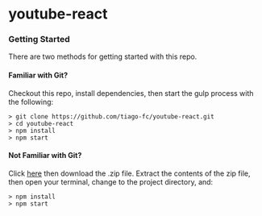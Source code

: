 # youtube-react

### Getting Started

There are two methods for getting started with this repo.

#### Familiar with Git?
Checkout this repo, install dependencies, then start the gulp process with the following:

```
> git clone https://github.com/tiago-fc/youtube-react.git
> cd youtube-react
> npm install
> npm start
```

#### Not Familiar with Git?
Click [here](https://github.com/tiago-fc/youtube-react/releases) then download the .zip file.  Extract the contents of the zip file, then open your terminal, change to the project directory, and:

```
> npm install
> npm start
```

